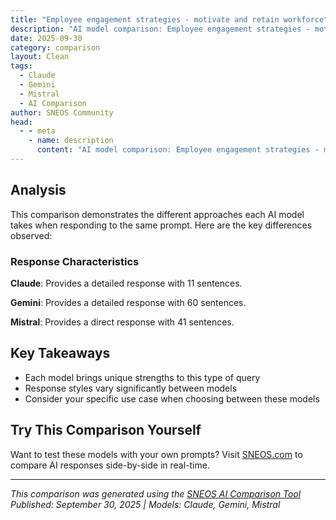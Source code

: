 ```yaml
---
title: "Employee engagement strategies - motivate and retain workforce"
description: "AI model comparison: Employee engagement strategies - motivate and retain workforce..."
date: 2025-09-30
category: comparison
layout: Clean
tags:
  - Claude
  - Gemini
  - Mistral
  - AI Comparison
author: SNEOS Community
head:
  - - meta
    - name: description
      content: "AI model comparison: Employee engagement strategies - motivate and retain workforce..."
---
```


<ChatComparison
  title="Employee engagement strategies - motivate and retain workforce"
  prompt="Employee engagement strategies - motivate and retain workforce"
  :responses='{"Claude": "# Employee Engagement Strategies: Motivate and Retain Your Workforce\n\n## Understanding Employee Engagement\n\nEmployee engagement represents the emotional commitment workers have to their organization and its goals. Engaged employees are more productive, innovative, and likely to stay with your company long-term.\n\n## Core Engagement Strategies\n\n### 1. **Recognition and Rewards Programs**\n- **Regular acknowledgment**: Implement peer-to-peer recognition systems\n- **Performance-based rewards**: Merit increases, bonuses, and advancement opportunities\n- **Non-monetary recognition**: Public praise, awards, featured employee spotlights\n- **Milestone celebrations**: Work anniversaries, project completions, personal achievements\n\n### 2. **Professional Development**\n- **Skills training**: Technical and soft skills development programs\n- **Career pathing**: Clear advancement opportunities and mentorship programs\n- **Educational support**: Tuition reimbursement, conference attendance, certifications\n- **Internal mobility**: Cross-departmental opportunities and job rotations\n\n### 3. **Work-Life Balance Initiatives**\n- **Flexible scheduling**: Remote work options, flexible hours, compressed workweeks\n- **Time-off policies**: Generous PTO, mental health days, sabbaticals\n- **Family support**: Childcare assistance, parental leave, eldercare resources\n- **Wellness programs**: Gym memberships, mental health resources, stress management\n\n### 4. **Communication and Feedback**\n- **Regular check-ins**: One-on-ones, team meetings, open office hours\n- **Transparent communication**: Company updates, strategic decisions, performance metrics\n- **Two-way feedback**: Employee surveys, suggestion boxes, exit interviews\n- **Goal alignment**: Clear expectations and connection to company objectives\n\n## Advanced Retention Tactics\n\n### **Creating Purpose and Meaning**\n- Connect individual roles to company mission\n- Encourage volunteer work and community involvement\n- Share impact stories and success metrics\n- Involve employees in strategic planning\n\n### **Building Strong Relationships**\n- Team-building activities and social events\n- Cross-functional collaboration projects\n- Mentorship and buddy programs\n- Leadership accessibility and visibility\n\n### **Competitive Compensation and Benefits**\n- Regular market salary reviews\n- Comprehensive health and retirement benefits\n- Unique perks (student loan assistance, pet insurance)\n- Equity participation and profit-sharing\n\n## Implementation Framework\n\n### **Phase 1: Assessment (Months 1-2)**\n- Conduct employee engagement surveys\n- Analyze turnover data and exit interviews\n- Benchmark against industry standards\n- Identify priority areas for improvement\n\n### **Phase 2: Strategy Development (Months 2-3)**\n- Form employee engagement committee\n- Develop tailored strategies based on findings\n- Set measurable goals and timelines\n- Secure leadership buy-in and resources\n\n### **Phase 3: Rollout (Months 4-6)**\n- Launch pilot programs with select teams\n- Provide manager training on engagement techniques\n- Communicate changes and expectations clearly\n- Establish feedback mechanisms\n\n### **Phase 4: Monitoring and Adjustment (Ongoing)**\n- Track key metrics (retention rates, survey scores, productivity)\n- Gather continuous feedback\n- Refine strategies based on results\n- Celebrate successes and learn from failures\n\n## Key Performance Indicators\n\n### **Engagement Metrics**\n- Employee Net Promoter Score (eNPS)\n- Engagement survey participation and scores\n- Internal promotion rates\n- Employee satisfaction ratings\n\n### **Retention Metrics**\n- Voluntary turnover rate\n- Average tenure\n- Cost per hire\n- Time to productivity for new hires\n\n### **Performance Indicators**\n- Productivity metrics\n- Absenteeism rates\n- Customer satisfaction scores\n- Innovation/suggestion implementation rates\n\n## Common Pitfalls to Avoid\n\n- **One-size-fits-all approaches**: Different generations and roles have varying needs\n- **Lack of leadership commitment**: Engagement initiatives require sustained support\n- **Poor communication**: Failing to explain the \u0022why\u0022 behind changes\n- **Inconsistent implementation**: Uneven application across teams or departments\n- **Ignoring feedback**: Not acting on employee suggestions and concerns\n\n## Best Practices for Success\n\n1. **Start with listening**: Understand what truly matters to your employees\n2. **Involve managers**: Train and hold middle management accountable\n3. **Be authentic**: Ensure initiatives align with company culture and values\n4. **Measure consistently**: Use data to drive decisions and improvements\n5. **Celebrate progress**: Acknowledge improvements and milestones achieved\n\n## Budget-Friendly Options\n\n### **Low-Cost, High-Impact Strategies**", "Gemini": "## Employee Engagement Strategies: Motivate and Retain Your Workforce\n\nEmployee engagement is the emotional commitment the employee has to the organization and its goals. Engaged employees are motivated, productive, and likely to stay with the company longer. Disengaged employees are often less productive, less committed, and more likely to leave.\n\nHere\u0027s a breakdown of effective strategies to boost employee engagement and retain your valuable workforce:\n\n**I. Foundational Elements (Building a Strong Base):**\n\n* **Competitive Compensation \u0026 Benefits:**\n * **Market Research:** Regularly benchmark salaries and benefits against competitors to ensure you\u0027re offering a competitive package.\n * **Transparent Pay Structures:** Ensure employees understand how their pay is determined and what opportunities exist for advancement.\n * **Benefits Tailored to Employee Needs:** Offer a range of benefits, including health insurance, retirement plans, paid time off, parental leave, wellness programs, and flexible spending accounts. Consider surveying employees to understand their priorities.\n* **Clear Communication \u0026 Transparency:**\n * **Open Door Policy:** Encourage employees to communicate concerns and ideas freely.\n * **Regular Updates:** Keep employees informed about company performance, strategic goals, and important developments. Use town halls, newsletters, intranet updates, and regular team meetings.\n * **Two-Way Communication:** Actively solicit feedback from employees through surveys, suggestion boxes, and one-on-one meetings. More importantly, *act* on that feedback.\n* **Strong Leadership \u0026 Management:**\n * **Lead by Example:** Leaders must be engaged themselves, demonstrating commitment to the company\u0027s values and goals.\n * **Develop Leadership Skills:** Invest in training programs for managers to improve their communication, coaching, and team-building skills.\n * **Empowerment:** Give employees autonomy and decision-making power within their roles.\n* **Positive Work Environment:**\n * **Respect and Inclusion:** Foster a culture of respect, where diversity is valued and all employees feel welcome and included.\n * **Collaboration and Teamwork:** Encourage collaboration and teamwork through shared projects, team-building activities, and cross-functional initiatives.\n * **Physical Workspace:** Ensure a safe, comfortable, and functional workspace. Consider amenities like break rooms, comfortable seating, and natural light.\n* **Clearly Defined Roles \u0026 Responsibilities:**\n * **Job Descriptions:** Accurate and up-to-date job descriptions ensure employees understand their responsibilities and performance expectations.\n * **Goal Setting (SMART):** Set clear, measurable, achievable, relevant, and time-bound goals for individuals and teams.\n * **Regular Performance Reviews:** Provide constructive feedback and identify areas for improvement. Focus on growth and development, not just criticism.\n\n**II. Motivation \u0026 Recognition:**\n\n* **Recognition Programs:**\n * **Employee of the Month/Quarter:** Publicly recognize employees who have made significant contributions.\n * **Peer-to-Peer Recognition:** Allow employees to nominate and recognize each other.\n * **Spot Awards:** Offer small rewards for outstanding performance on specific tasks or projects.\n * **Verbal Praise:** A simple \u0022thank you\u0022 can go a long way.\n* **Opportunities for Growth \u0026 Development:**\n * **Training \u0026 Development Programs:** Provide opportunities for employees to enhance their skills and knowledge through workshops, conferences, online courses, and mentoring programs.\n * **Career Pathing:** Help employees understand potential career paths within the organization and how to achieve their goals.\n * **Mentorship Programs:** Pair junior employees with senior colleagues for guidance and support.\n * **Cross-Training:** Allow employees to learn new skills and broaden their experience by working in different departments or roles.\n* **Purpose-Driven Work:**\n * **Connect Employees to the Company Mission:** Clearly communicate the company\u0027s mission and values and how each employee contributes to the overall goals.\n * **Social Impact Initiatives:** Involve employees in volunteer activities and charitable giving programs.\n * **Meaningful Projects:** Assign employees to projects that align with their interests and values.\n* **Work-Life Balance:**\n * **Flexible Work Arrangements:** Offer flexible work options such as remote work, flextime, or compressed workweeks.\n * **Adequate Time Off:** Encourage employees to take vacation time and disconnect from work.\n * **Wellness Programs:** Promote employee well-being through programs that address physical, mental, and financial health.\n* **Performance-Based Incentives:**\n * **Bonuses:** Reward employees for achieving specific goals or exceeding expectations.\n * **Profit Sharing:** Share a portion of the company\u0027s profits with employees.\n * **Stock Options:** Offer employees the opportunity to purchase company stock at a discounted price.\n\n**III. Retention Strategies:**\n\n* **Stay Interviews:** Regularly conduct stay interviews with employees to understand their reasons for staying with the company and identify any potential issues.\n* **Employee Resource Groups (ERGs):** Support ERGs that represent diverse groups of employees, such as women, minorities, and LGBTQ\u002B individuals. This fosters a sense of belonging and provides a platform for employees to share their experiences.\n* **Succession Planning:** Identify and develop high-potential employees to fill future leadership roles.\n* **Address Turnover:** Analyze exit interviews to understand why employees are leaving and identify areas for improvement.\n* **Regularly Review \u0026 Adapt:** Employee engagement is not a one-time project. Continuously monitor engagement levels through surveys and feedback, and adapt your strategies as needed.\n\n**Key Considerations:**\n\n* **Tailor Strategies to Your Company Culture:** What works for one company may not work for another. Customize your engagement strategies to fit your specific culture and employee demographics.\n* **Measure \u0026 Track Results:** Use employee engagement surveys, performance metrics, and turnover rates to track the effectiveness of your strategies.\n* **Start Small \u0026 Build Momentum:** You don\u0027t have to implement all of these strategies at once. Start with a few key initiatives and gradually expand your efforts.\n* **Be Authentic \u0026 Genuine:** Employees can tell when engagement initiatives are not genuine. Be sincere in your efforts to create a positive and supportive work environment.\n* **Involve Employees in the Process:** Solicit feedback from employees when developing and implementing engagement strategies. This will help ensure that your efforts are aligned with their needs and interests.\n\n**By implementing these strategies, you can create a more engaged, motivated, and productive workforce, leading to increased retention, improved performance, and a stronger bottom line.**\n", "Mistral": "Employee engagement is crucial for motivating and retaining your workforce. Here are some strategies to help you achieve this:\n\n1. **Clear Communication and Vision:**\n - Clearly communicate the organization\u0027s vision, mission, and values.\n - Ensure employees understand how their roles contribute to the organization\u0027s goals.\n - Regularly update employees about the company\u0027s progress and achievements.\n\n2. **Recognition and Rewards:**\n - Recognize and reward employees\u0027 hard work and achievements. This can be done through:\n - Verbal appreciation or written notes.\n - Employee of the month/year awards.\n - Bonuses, gift cards, or other monetary rewards.\n - Career advancement opportunities.\n\n3. **Professional Development:**\n - Provide training and development opportunities to help employees grow professionally.\n - Encourage employees to attend workshops, webinars, and conferences.\n - Implement mentorship programs.\n\n4. **Regular Feedback and Check-ins:**\n - Conduct regular performance reviews and provide constructive feedback.\n - Schedule regular check-ins to discuss employees\u0027 goals, challenges, and needs.\n - Encourage open dialogue and create a safe space for employees to share their thoughts and ideas.\n\n5. **Work-Life Balance:**\n - Promote a healthy work-life balance by encouraging employees to take breaks and use their paid time off.\n - Implement flexible work arrangements, such as remote work or flexible hours, when possible.\n - Organize team-building activities and social events to foster a positive work environment.\n\n6. **Empowerment and Autonomy:**\n - Empower employees to make decisions and take ownership of their work.\n - Provide employees with the tools and resources they need to succeed.\n - Encourage innovation and creativity.\n\n7. **Diversity, Equity, and Inclusion (DEI):**\n - Foster a diverse, equitable, and inclusive workplace where everyone feels valued and respected.\n - Implement DEI training and create employee resource groups.\n - Ensure fairness and transparency in hiring, promotion, and compensation practices.\n\n8. **Employee Well-being:**\n - Prioritize employee well-being by offering resources and support for physical, mental, and emotional health.\n - Provide access to employee assistance programs, wellness initiatives, and health benefits.\n\n9. **Clear Career Paths:**\n - Provide employees with clear career paths and opportunities for advancement.\n - Implement succession planning to prepare employees for future roles.\n\n10. **Create a Positive Work Environment:**\n - Foster a positive work environment where employees feel valued, trusted, and supported.\n - Encourage collaboration, teamwork, and open communication.\n\nBy implementing these strategies, you can create a more engaged, motivated, and committed workforce, ultimately leading to improved retention rates."}' 
  published-date="22:46"
/>

## Analysis

This comparison demonstrates the different approaches each AI model takes when responding to the same prompt. Here are the key differences observed:

### Response Characteristics

**Claude**: Provides a detailed response with 11 sentences. 

**Gemini**: Provides a detailed response with 60 sentences. 

**Mistral**: Provides a direct response with 41 sentences. 

## Key Takeaways

- Each model brings unique strengths to this type of query
- Response styles vary significantly between models
- Consider your specific use case when choosing between these models

## Try This Comparison Yourself

Want to test these models with your own prompts? Visit [SNEOS.com](https://sneos.com) to compare AI responses side-by-side in real-time.

---

*This comparison was generated using the [SNEOS AI Comparison Tool](https://sneos.com)*
*Published: September 30, 2025 | Models: Claude, Gemini, Mistral*
